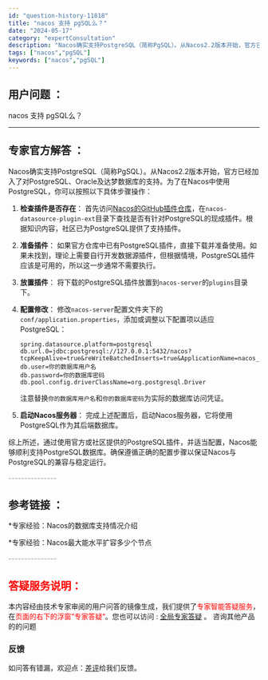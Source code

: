 ```yaml
---
id: "question-history-11818"
title: "nacos 支持 pgSQL么？"
date: "2024-05-17"
category: "expertConsultation"
description: "Nacos确实支持PostgreSQL（简称PgSQL）。从Nacos2.2版本开始，官方已经加入了对PostgreSQL、Oracle及达梦数据库的支持。为了在Nacos中使用PostgreSQL，你可以按照以下具体步骤操作：1. **检查插件是否存在**：   首先访问[Nacos的GitHub"
tags: ["nacos","pgSQL"]
keywords: ["nacos","pgSQL"]
---
```


## 用户问题 ： 
 nacos 支持 pgSQL么？  

---------------
## 专家官方解答 ：

Nacos确实支持PostgreSQL（简称PgSQL）。从Nacos2.2版本开始，官方已经加入了对PostgreSQL、Oracle及达梦数据库的支持。为了在Nacos中使用PostgreSQL，你可以按照以下具体步骤操作：

1. **检查插件是否存在**：
   首先访问[Nacos的GitHub插件仓库](https://github.com/nacos-group/nacos-plugin)，在`nacos-datasource-plugin-ext`目录下查找是否有针对PostgreSQL的现成插件。根据知识内容，社区已为PostgreSQL提供了支持插件。

2. **准备插件**：
   如果官方仓库中已有PostgreSQL插件，直接下载并准备使用。如果未找到，理论上需要自行开发数据源插件，但根据情境，PostgreSQL插件应该是可用的，所以这一步通常不需要执行。

3. **放置插件**：
   将下载的PostgreSQL插件放置到`nacos-server`的`plugins`目录下。

4. **配置修改**：
   修改`nacos-server`配置文件夹下的`conf/application.properties`，添加或调整以下配置项以适应PostgreSQL：
   ```
   spring.datasource.platform=postgresql
   db.url.0=jdbc:postgresql://127.0.0.1:5432/nacos?tcpKeepAlive=true&reWriteBatchedInserts=true&ApplicationName=nacos_java
   db.user=你的数据库用户名
   db.password=你的数据库密码
   db.pool.config.driverClassName=org.postgresql.Driver
   ```
   注意替换`你的数据库用户名`和`你的数据库密码`为实际的数据库访问凭证。

5. **启动Nacos服务器**：
   完成上述配置后，启动Nacos服务器，它将使用PostgreSQL作为其后端数据库。

综上所述，通过使用官方或社区提供的PostgreSQL插件，并适当配置，Nacos能够顺利支持PostgreSQL数据库。确保遵循正确的配置步骤以保证Nacos与PostgreSQL的兼容与稳定运行。


<font color="#949494">---------------</font> 


## 参考链接 ：

*专家经验：Nacos的数据库支持情况介绍 
 
 *专家经验：Nacos最大能水平扩容多少个节点 


 <font color="#949494">---------------</font> 
 


## <font color="#FF0000">答疑服务说明：</font> 

本内容经由技术专家审阅的用户问答的镜像生成，我们提供了<font color="#FF0000">专家智能答疑服务</font>，在<font color="#FF0000">页面的右下的浮窗”专家答疑“</font>。您也可以访问 : [全局专家答疑](https://answer.opensource.alibaba.com/docs/intro) 。 咨询其他产品的的问题

### 反馈
如问答有错漏，欢迎点：[差评](https://ai.nacos.io/user/feedbackByEnhancerGradePOJOID?enhancerGradePOJOId=13807)给我们反馈。
